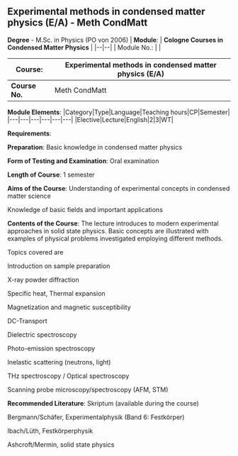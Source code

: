 ## Experimental methods in condensed matter physics (E/A) - Meth CondMatt

**Degree** - M.Sc. in Physics (PO von 2006)
| **Module**: | **Cologne Courses in Condensed Matter Physics** |
|--|--|
| Module No.: |  |

| **Course**: | Experimental methods in condensed matter physics (E/A) |
|------|------|
| **Course No.** | Meth CondMatt |

**Module Elements**:
|Category|Type|Language|Teaching hours|CP|Semester|
|---|---|---|---|---|---|
|Elective|Lecture|English|2|3|WT|

**Requirements**:


**Preparation**:
Basic knowledge in condensed matter physics

**Form of Testing and Examination**:
Oral examination

**Length of Course**:
1 semester

**Aims of the Course**:
Understanding of experimental concepts in condensed matter science

Knowledge of basic fields and important applications

**Contents of the Course**:
The lecture introduces to modern experimental approaches in solid state physics. Basic concepts are illustrated with examples of physical problems investigated employing different methods. 

Topics covered are

Introduction on sample preparation

X-ray powder diffraction

Specific heat, Thermal expansion 

Magnetization and magnetic susceptibility

DC-Transport

Dielectric spectroscopy

Photo-emission spectroscopy

Inelastic scattering (neutrons, light)

THz spectroscopy / Optical spectroscopy

Scanning probe microscopy/spectroscopy (AFM, STM)

**Recommended Literature**:
Skriptum (available during the course)

Bergmann/Schäfer, Experimentalphysik (Band 6: Festkörper)

Ibach/Lüth, Festkörperphysik

Ashcroft/Mermin, solid state physics


